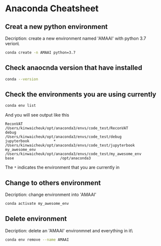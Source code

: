 # Anaconda Cheatsheet


## Creat a new python environment
Decription: create a new environment named 'AMAAI' with python 3.7 verion\
```bash
conda create -n AMAAI python=3.7
```

## Check anaocnda version that have installed
```bash
conda --version
```

## Check the environments you are using currently 

```bash
conda env list
```

And you will see output like this

```
ReconVAT                 /Users/kinwaicheuk/opt/anaconda3/envs/code_test/ReconVAT
debug                    /Users/kinwaicheuk/opt/anaconda3/envs/code_test/debug
jupyterbook           *  /Users/kinwaicheuk/opt/anaconda3/envs/code_test/jupyterbook
my_awesome_env           /Users/kinwaicheuk/opt/anaconda3/envs/code_test/my_awesome_env
base                     /opt/anaconda3
```

The `*` indicates the environment that you are currently in


## Change to others environment
Decription: change environment into 'AMAAI'
```bash
conda activate my_awesome_env
```

## Delete environment
Decription: delete an 'AMAAI' environmnet and everything in it\
```bash
conda env remove --name AMAAI
```
